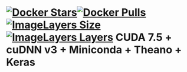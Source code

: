 [![Docker Stars](https://img.shields.io/docker/stars/tboquet/kenacuthe7hc3.svg)](https://hub.docker.com/r/tboquet/kenacuthe7hc3/)[![Docker Pulls](https://img.shields.io/docker/pulls/tboquet/kenacuthe7hc3.svg)](https://hub.docker.com/r/tboquet/kenacuthe7hc3/)[![ImageLayers Size](https://img.shields.io/imagelayers/image-size/tboquet/kenacuthe7hc3/latest.svg)](https://imagelayers.io/?images=tboquet%2Fkenacuthe7hc3:latest)[![ImageLayers Layers](https://img.shields.io/imagelayers/layers/tboquet/kenacuthe7hc3/latest.svg)](https://imagelayers.io/?images=tboquet%2Fkenacuthe7hc3:latest)
**CUDA 7.5 + cuDNN v3 + Miniconda + Theano + Keras**
====================================================
